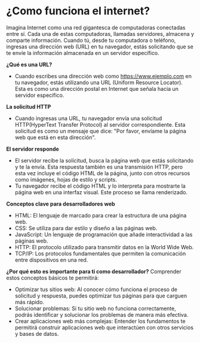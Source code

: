 # ¿Como funciona el internet?
Imagina Internet como una red gigantesca de computadoras conectadas entre sí. Cada una de estas computadoras, llamadas servidores, almacena y comparte información. Cuando tú, desde tu computadora o teléfono, ingresas una dirección web (URL) en tu navegador, estás solicitando que se te envíe la información almacenada en un servidor específico.

**¿Qué es una URL?**
- Cuando escribes una dirección web como https://www.ejemplo.com en tu navegador, estás utilizando una URL (Uniform Resource Locator). Esta es como una dirección postal en Internet que señala hacia un servidor específico.

**La solicitud HTTP**
- Cuando ingresas una URL, tu navegador envía una solicitud HTTP(HyperText Transfer Protocol) al servidor correspondiente. Esta solicitud es como un mensaje que dice: "Por favor, envíame la página web que está en esta dirección".

**El servidor responde**
- El servidor recibe la solicitud, busca la página web que estás solicitando y te la envía. Esta respuesta también es una transmisión HTTP, pero esta vez incluye el código HTML de la página, junto con otros recursos como imágenes, hojas de estilo y scripts.
- Tu navegador recibe el código HTML y lo interpreta para mostrarte la página web en una interfaz visual. Este proceso se llama renderizado.

**Conceptos clave para desarrolladores web**
- HTML: El lenguaje de marcado para crear la estructura de una página web.
- CSS: Se utiliza para dar estilo y diseño a las páginas web.
- JavaScript: Un lenguaje de programación que añade interactividad a las páginas web.
- HTTP: El protocolo utilizado para transmitir datos en la World Wide Web.
- TCP/IP: Los protocolos fundamentales que permiten la comunicación entre dispositivos en una red.

**¿Por qué esto es importante para ti como desarrollador?**
  Comprender estos conceptos básicos te permitirá:
- Optimizar tus sitios web: Al conocer cómo funciona el proceso de solicitud y respuesta, puedes optimizar tus páginas para que carguen más rápido.
- Solucionar problemas: Si tu sitio web no funciona correctamente, podrás identificar y solucionar los problemas de manera más efectiva.
- Crear aplicaciones web más complejas: Entender los fundamentos te permitirá construir aplicaciones web que interactúen con otros servicios y bases de datos.
